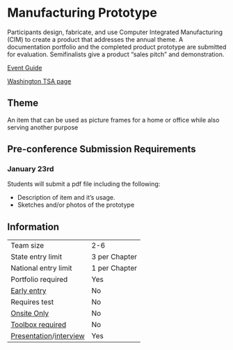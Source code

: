 # Manufacturing Prototype

Participants design, fabricate, and use Computer Integrated Manufacturing (CIM) to create a product that addresses the annual theme. A documentation portfolio and the completed product prototype are submitted for evaluation. Semifinalists give a product “sales pitch” and demonstration.

[Event Guide](https://lwsd.sharepoint.com/:b:/r/sites/GR-JHS-TechnologyStudentAssociation-SCA/Shared%20Documents/23-24/Competition/Event%20Guides/HS%20-%20Manufacturing%20Prototype.pdf)

[Washington TSA page](https://www.washingtontsa.org/high-school-events/manufacturing-prototype)

## Theme

An item that can be used as picture frames for a home or office while also serving another purpose

## Pre-conference Submission Requirements

### January 23rd

Students will submit a pdf file including the following:

- Description of item and it’s usage.
- Sketches and/or photos of the prototype

## Information

|                                              |               |
| -------------------------------------------- | ------------- |
| Team size                                    | 2-6           |
| State entry limit                            | 3 per Chapter |
| National entry limit                         | 1 per Chapter |
| Portfolio required                           | Yes           |
| [Early entry](/#terms)                       | No            |
| Requires test                                | No            |
| [Onsite Only](/#terms)                       | No            |
| [Toolbox required](/#terms)                  | No            |
| [Presentation](/#terms)/[interview](/#terms) | Yes           |
